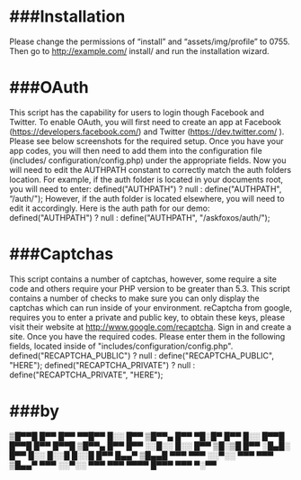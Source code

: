 ###Installation
=====================================================================
Please change the permissions of “install” and “assets/img/profile” to 0755. Then go to http://example.com/
install/ and run the installation wizard.


###OAuth
=====================================================================
This script has the capability for users to login though Facebook and Twitter. To enable OAuth, you will first
need to create an app at Facebook (https://developers.facebook.com/) and Twitter (https://dev.twitter.com/ ).
Please see below screenshots for the required setup.
Once you have your app codes, you will then need to add them into the configuration file (includes/
configuration/config.php) under the appropriate fields.
Now you will need to edit the AUTHPATH constant to correctly match the auth folders location. For example,
if the auth folder is located in your documents root, you will need to enter:
defined("AUTHPATH") ? null : define("AUTHPATH", “/auth/");
However, if the auth folder is located elsewhere, you will need to edit it accordingly. Here is the auth path for
our demo:
defined("AUTHPATH") ? null : define("AUTHPATH", "/askfoxos/auth/");


###Captchas
=====================================================================
This script contains a number of captchas, however, some require a site code and others require your PHP
version to be greater than 5.3. This script contains a number of checks to make sure you can only display the
captchas which can run inside of your environment.
reCaptcha from google, requires you to enter a private and public key, to obtain these keys, please visit their
website at http://www.google.com/recaptcha. Sign in and create a site. Once you have the required codes.
Please enter them in the following fields, located inside of "includes/configuration/config.php".
defined("RECAPTCHA_PUBLIC") ? null : define("RECAPTCHA_PUBLIC", "HERE");
defined("RECAPTCHA_PRIVATE") ? null : define("RECAPTCHA_PRIVATE", "HERE");

###by
=====================================================================

▒█▀▀█ █▀▀ █▀▀ ▀▀█▀▀ █░░ █▀▀ ▒█▀▀▄ █▀▀ ▀█░█▀ █▀▀ █░░ █▀▀█ █▀▀█ █▀▀ █▀▀█ ▒█▀▀▄ █▀▀ █▀▀ ░░█░░ █░░ █▀▀ ▒█░▒█ █▀▀ ░█▄█░ █▀▀ █░░ █░░█ █░░█ █▀▀ █▄▄▀ ▒█▄▄█ ▀▀▀ ▀▀▀ ░░▀░░ ▀▀▀ ▀▀▀ ▒█▄▄▀ ▀▀▀ ░░▀░░ ▀▀▀ ▀▀▀ ▀▀▀▀ █▀▀▀ ▀▀▀ ▀░▀▀
